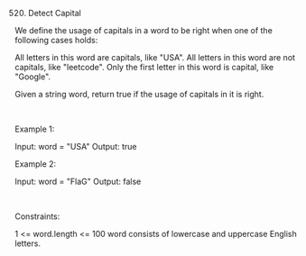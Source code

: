 520. Detect Capital

We define the usage of capitals in a word to be right when one of the following cases holds:

All letters in this word are capitals, like "USA".
All letters in this word are not capitals, like "leetcode".
Only the first letter in this word is capital, like "Google".

Given a string word, return true if the usage of capitals in it is right.

 

Example 1:

Input: word = "USA"
Output: true


Example 2:

Input: word = "FlaG"
Output: false


 

Constraints:

1 <= word.length <= 100
word consists of lowercase and uppercase English letters.